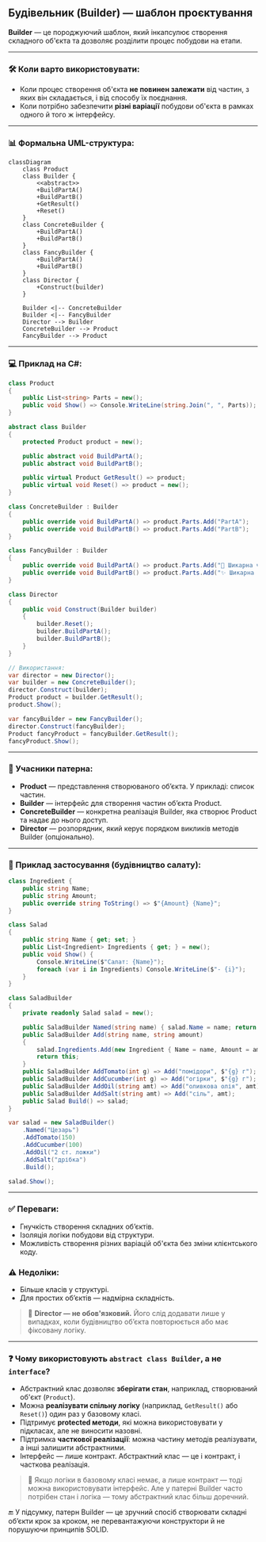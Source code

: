 ## Будівельник (Builder) — шаблон проєктування

**Builder** — це породжуючий шаблон, який інкапсулює створення складного об'єкта та дозволяє розділити процес побудови на етапи.

---
### 🛠 Коли варто використовувати:

* Коли процес створення об'єкта **не повинен залежати** від частин, з яких він складається, і від способу їх поєднання.
* Коли потрібно забезпечити **різні варіації** побудови об'єкта в рамках одного й того ж інтерфейсу.

---
### 📊 Формальна UML-структура:

```mermaid
classDiagram
    class Product
    class Builder {
        <<abstract>>
        +BuildPartA()
        +BuildPartB()
        +GetResult()
        +Reset()
    }
    class ConcreteBuilder {
        +BuildPartA()
        +BuildPartB()
    }
    class FancyBuilder {
        +BuildPartA()
        +BuildPartB()
    }
    class Director {
        +Construct(builder)
    }

    Builder <|-- ConcreteBuilder
    Builder <|-- FancyBuilder
    Director --> Builder
    ConcreteBuilder --> Product
    FancyBuilder --> Product
```

---
### 💻 Приклад на C#:

```csharp
class Product
{
    public List<string> Parts = new();
    public void Show() => Console.WriteLine(string.Join(", ", Parts));
}

abstract class Builder
{
    protected Product product = new();

    public abstract void BuildPartA();
    public abstract void BuildPartB();

    public virtual Product GetResult() => product;
    public virtual void Reset() => product = new();
}

class ConcreteBuilder : Builder
{
    public override void BuildPartA() => product.Parts.Add("PartA");
    public override void BuildPartB() => product.Parts.Add("PartB");
}

class FancyBuilder : Builder
{
    public override void BuildPartA() => product.Parts.Add("🌟 Шикарна частина A");
    public override void BuildPartB() => product.Parts.Add("✨ Шикарна частина B");
}

class Director
{
    public void Construct(Builder builder)
    {
        builder.Reset();
        builder.BuildPartA();
        builder.BuildPartB();
    }
}

// Використання:
var director = new Director();
var builder = new ConcreteBuilder();
director.Construct(builder);
Product product = builder.GetResult();
product.Show();

var fancyBuilder = new FancyBuilder();
director.Construct(fancyBuilder);
Product fancyProduct = fancyBuilder.GetResult();
fancyProduct.Show();
```

---
### 👥 Учасники патерна:

* **Product** — представлення створюваного об’єкта. У прикладі: список частин.
* **Builder** — інтерфейс для створення частин об’єкта Product.
* **ConcreteBuilder** — конкретна реалізація Builder, яка створює Product та надає до нього доступ.
* **Director** — розпорядник, який керує порядком викликів методів Builder (опціонально).

---
### 🥗 Приклад застосування (будівництво салату):

```csharp
class Ingredient {
    public string Name;
    public string Amount;
    public override string ToString() => $"{Amount} {Name}";
}

class Salad
{
    public string Name { get; set; }
    public List<Ingredient> Ingredients { get; } = new();
    public void Show() {
        Console.WriteLine($"Салат: {Name}");
        foreach (var i in Ingredients) Console.WriteLine($"- {i}");
    }
}

class SaladBuilder
{
    private readonly Salad salad = new();

    public SaladBuilder Named(string name) { salad.Name = name; return this; }
    public SaladBuilder Add(string name, string amount)
    {
        salad.Ingredients.Add(new Ingredient { Name = name, Amount = amount });
        return this;
    }
    public SaladBuilder AddTomato(int g) => Add("помідори", $"{g} г");
    public SaladBuilder AddCucumber(int g) => Add("огірки", $"{g} г");
    public SaladBuilder AddOil(string amt) => Add("оливкова олія", amt);
    public SaladBuilder AddSalt(string amt) => Add("сіль", amt);
    public Salad Build() => salad;
}

var salad = new SaladBuilder()
    .Named("Цезарь")
    .AddTomato(150)
    .AddCucumber(100)
    .AddOil("2 ст. ложки")
    .AddSalt("дрібка")
    .Build();

salad.Show();
```

---
### ✅ Переваги:

* Гнучкість створення складних об’єктів.
* Ізоляція логіки побудови від структури.
* Можливість створення різних варіацій об'єкта без зміни клієнтського коду.

### ⚠️ Недоліки:

* Більше класів у структурі.
* Для простих об’єктів — надмірна складність.

> 🔸 **Director — не обов'язковий.** Його слід додавати лише у випадках, коли будівництво об’єкта повторюється або має фіксовану логіку.

---
### ❓ Чому використовують `abstract class Builder`, а не `interface`?

* Абстрактний клас дозволяє **зберігати стан**, наприклад, створюваний об'єкт (`Product`).
* Можна **реалізувати спільну логіку** (наприклад, `GetResult()` або `Reset()`) один раз у базовому класі.
* Підтримує **protected методи**, які можна використовувати у підкласах, але не виносити назовні.
* Підтримка **часткової реалізації**: можна частину методів реалізувати, а інші залишити абстрактними.
* Інтерфейс — лише контракт. Абстрактний клас — це і контракт, і часткова реалізація.

> 🔹 Якщо логіки в базовому класі немає, а лише контракт — тоді можна використовувати інтерфейс. Але у патерні Builder часто потрібен стан і логіка — тому абстрактний клас більш доречний.

🔚 У підсумку, патерн Builder — це зручний спосіб створювати складні об’єкти крок за кроком, не перевантажуючи конструктори й не порушуючи принципів SOLID.
